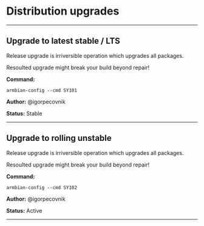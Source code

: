# Distribution upgrades


***

## Upgrade to latest stable / LTS
Release upgrade is irriversible operation which upgrades all packages. 

Resoulted upgrade might break your build beyond repair!

**Command:** 
~~~
armbian-config --cmd SY101
~~~

**Author:** @igorpecovnik

**Status:** Stable



***

## Upgrade to rolling unstable
Release upgrade is irriversible operation which upgrades all packages. 

Resoulted upgrade might break your build beyond repair!

**Command:** 
~~~
armbian-config --cmd SY102
~~~

**Author:** @igorpecovnik

**Status:** Active



***

